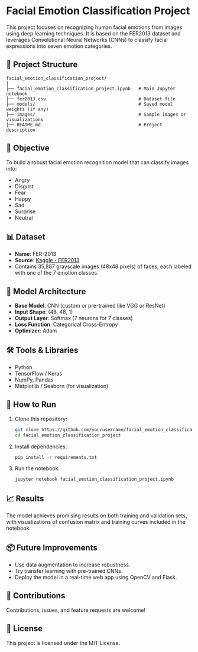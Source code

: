 
# Facial Emotion Classification Project

This project focuses on recognizing human facial emotions from images using deep learning techniques. It is based on the FER2013 dataset and leverages Convolutional Neural Networks (CNNs) to classify facial expressions into seven emotion categories.

## 📁 Project Structure

```
facial_emotion_classification_project/
│
├── facial_emotion_classification_project.ipynb   # Main Jupyter notebook
├── fer2013.csv                                   # Dataset file
├── models/                                       # Saved model weights (if any)
├── images/                                       # Sample images or visualizations
├── README.md                                     # Project description
```

## 🎯 Objective

To build a robust facial emotion recognition model that can classify images into:
- Angry
- Disgust
- Fear
- Happy
- Sad
- Surprise
- Neutral

## 📊 Dataset

- **Name**: FER-2013
- **Source**: [Kaggle - FER2013](https://www.kaggle.com/datasets/msambare/fer2013)
- Contains 35,887 grayscale images (48x48 pixels) of faces, each labeled with one of the 7 emotion classes.

## 🧠 Model Architecture

- **Base Model**: CNN (custom or pre-trained like VGG or ResNet)
- **Input Shape**: (48, 48, 1)
- **Output Layer**: Softmax (7 neurons for 7 classes)
- **Loss Function**: Categorical Cross-Entropy
- **Optimizer**: Adam

## 🛠️ Tools & Libraries

- Python
- TensorFlow / Keras
- NumPy, Pandas
- Matplotlib / Seaborn (for visualization)

## 🚀 How to Run

1. Clone this repository:
   ```bash
   git clone https://github.com/yourusername/facial_emotion_classification_project.git
   cd facial_emotion_classification_project
   ```

2. Install dependencies:
   ```bash
   pip install -r requirements.txt
   ```

3. Run the notebook:
   ```bash
   jupyter notebook facial_emotion_classification_project.ipynb
   ```

## 📈 Results

The model achieves promising results on both training and validation sets, with visualizations of confusion matrix and training curves included in the notebook.

## 📦 Future Improvements

- Use data augmentation to increase robustness.
- Try transfer learning with pre-trained CNNs.
- Deploy the model in a real-time web app using OpenCV and Flask.

## 🤝 Contributions

Contributions, issues, and feature requests are welcome!

## 📜 License

This project is licensed under the MIT License.
